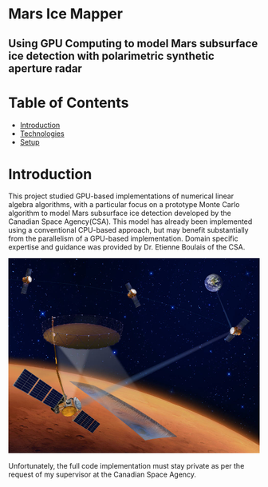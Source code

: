 # Mars Ice Mapper
## Using GPU Computing to model Mars subsurface ice detection with polarimetric synthetic aperture radar
# Table of Contents
* [Introduction](#introduction)
* [Technologies](#tech)
* [Setup](#setup)

# Introduction
This project studied GPU-based implementations of numerical linear algebra algorithms, with a particular focus on a prototype Monte Carlo algorithm to model Mars subsurface ice detection developed by the Canadian Space Agency(CSA). 
This model has already been implemented using a conventional CPU-based approach, but may benefit substantially from the parallelism of a GPU-based implementation. Domain specific expertise and guidance was provided by Dr. Etienne Boulais of the CSA.

![](https://github.com/jack-hanlon/mars-ice/blob/main/img/ice_mapper.jpg)

Unfortunately, the full code implementation must stay private as per the request of my supervisor at the Canadian Space Agency.


